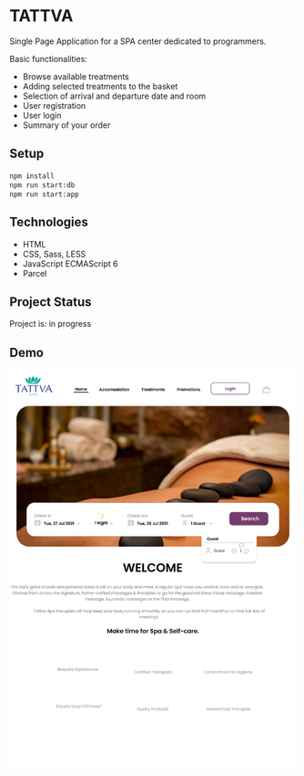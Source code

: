 # TATTVA

Single Page Application for a SPA center dedicated to programmers.

Basic functionalities:

- Browse available treatments
- Adding selected treatments to the basket
- Selection of arrival and departure date and room
- User registration
- User login
- Summary of your order

## Setup

    npm install
    npm run start:db
    npm run start:app

## Technologies

- HTML
- CSS, Sass, LESS
- JavaScript ECMAScript 6
- Parcel

## Project Status

Project is: in progress

## Demo

![This is an image](./src/assets/Desktop%20-%201.png)
